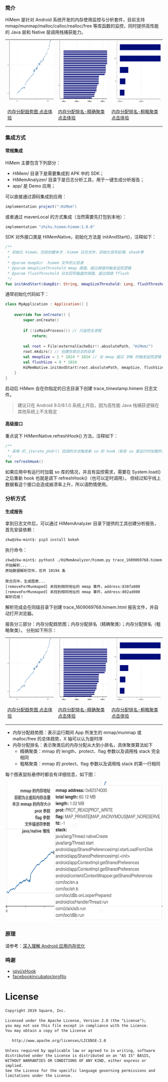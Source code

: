 ### 简介
HiMem 是针对 Android 系统开发的内存使用监控与分析套件，目前支持 mmap/munmap/malloc/calloc/realloc/free 等库函数的监控，同时提供高性能的 Java 层和 Native 层调用栈捕获能力。

<p>
<table cellspacing="10">
<tr>

  <td>
  <a href="https://zkwlx.github.io/HiMem/docs/trace_2.himem.html">
  <img width="200" height="200" alt="内存分配趋势图" src="docs/line.png"  />
    <p/>内存分配趋势图 点击体验
  </a>

  </td>

  <td>
  <a href="https://zkwlx.github.io/HiMem/docs/trace_2.himem.html">
  <img width="200" height="200" alt="内存分配排名（精确聚类）" src="docs/bar1.png" />
    <p/>内存分配排名-精确聚类 点击体验
  </a>
  </td>

  <td>
  <a href="https://zkwlx.github.io/HiMem/docs/trace_2.himem.html">
  <img width="200" height="200" alt="内存分配排名（粗略聚类）" src="docs/bar2.png" />
    <p/>内存分配排名-粗略聚类 点击体验
  </a>
  </td>

</tr>
</table>
</p>

### 集成方式
#### 常规集成
HiMem 主要包含下列部分：
* HiMem/ 目录下是需要集成到 APK 中的 SDK；
* HiMemAnalyzer/ 目录下是日志分析工具，用于一键生成分析报告；
* app/ 是 Demo 应用；

可以直接通过源码集成到应用：
``` gradle
implementation project(":HiMem")
```
或者通过 mavenLocal 的方式集成（当然需要先打包到本地）：
``` gradle
implementation "zhihu.himem:himem:1.0.0"
```
SDK 对外接口类是 HiMemNative，初始化方法是 initAndStart()，注释如下：
``` kotlin
/**
 * 初始化 himem，包括创建本次 .himem 日志文件，初始化信号处理、xhook等
 *
 * @param dumpDir .himem 文件的父目录
 * @param mmapSizeThreshold mmap 阈值，超过阈值时触发监控逻辑
 * @param flushThreshold 日志回写磁盘的阈值，超过阈值 fflush
 */
fun initAndStart(dumpDir: String, mmapSizeThreshold: Long, flushThreshold: Long)
```
通常初始化代码如下：
``` kotlin
class MyApplication : Application() {

    override fun onCreate() {
        super.onCreate()
        
        if (!isMainProcess()) // 只监控主进程
            return;
                
        val root = File(externalCacheDir!!.absolutePath, "HiMem/")
        root.mkdirs() // 创建存放日志的目录
        val mmapSize = 1 * 1024 * 1024 // 当 mmap 超过 1MB 时触发监控逻辑
        val flushSize = 8 * 1024
        HiMemNative.initAndStart(root.absolutePath, mmapSize, flushSize) // 启动 HiMem
    }
}
```
启动后 HiMem 会在你指定的日志目录下创建 trace_timestamp.himem 日志文件。
> 建议只在 Android 9.0/8.1.0 系统上开启，因为高性能 Java 栈捕获逻辑在其他系统上不太稳定

#### 高级接口
重点说下 HiMemNative.refreshHook() 方法，注释如下：
``` kotlin
/**
 * 采用 dl_iterate_phdr() 回调的方式触发新 so 的 hook（有些 so 是运行时加载的）
 */
fun refreshHook()
```
如果应用中有运行时加载 so 库的情况，并且有监控需求，需要在 System.load() 之后重新 hook 也就是调下 refreshHook()（也可以定时调用）。
但经过知乎线上数据看这个接口会造成崩溃率上升，所以请酌情使用。
### 分析方式
#### 生成报告
拿到日志文件后，可以通过 HiMemAnalyzer 目录下提供的工具创建分析报告，首先安装依赖：
``` bash
zkw@zkw-mint$: pip3 install bokeh
```
执行命令：
``` bash
zkw@zkw-mint$: python3 ./HiMemAnalyzer/himem.py trace_1609069768.himem
开始解析...
原始数据解析完毕，总共 10194 条

聚合完毕，生成图表...
[removeForMunmaped] 未找到相同地址的 mmap 事件，address:838fa000
[removeForMunmaped] 未找到相同地址的 mmap 事件，address:802ad000
解析完成！
```
解析完成会在同级目录下创建 trace_1609069768.himem.html 报告文件，并自动打开浏览器。

报告分三部分：内存分配趋势图；内存分配排名（精确聚类）；内存分配排名（粗略聚类）。
分别如下所示：

<p>
<table cellspacing="10">
<tr>

  <td>
  <a href="https://zkwlx.github.io/HiMem/docs/trace_2.himem.html">
  <img width="200" height="200" alt="内存分配趋势图" src="docs/line.png"  />
    <p/>内存分配趋势图 点击体验
  </a>

  </td>

  <td>
  <a href="https://zkwlx.github.io/HiMem/docs/trace_2.himem.html">
  <img width="200" height="200" alt="内存分配排名（精确聚类）" src="docs/bar1.png" />
    <p/>内存分配排名-精确聚类 点击体验
  </a>
  </td>

  <td>
  <a href="https://zkwlx.github.io/HiMem/docs/trace_2.himem.html">
  <img width="200" height="200" alt="内存分配排名（粗略聚类）" src="docs/bar2.png" />
    <p/>内存分配排名-粗略聚类 点击体验
  </a>
  </td>

</tr>
</table>
</p>

* 内存分配趋势图：表示运行期间 App 所发生的 mmap/munmap 或 malloc/free 的总体趋势，X 轴可以认为是时序
* 内存分配排名：表示聚类后的内存分配从大到小排名，具体聚类算法如下
    * 精确聚类：mmap 的 length、protect、flag 参数以及调用栈 stack 完全相同
    * 粗略聚类：mmap 的 protect、flag 参数以及调用栈 stack 的第一行相同

每个图表鼠标悬停时都会有详细信息，如下图：

<img width="606" height="449" alt="详细信息" src="docs/detail.png">

### 原理
请参考：[深入理解 Android 应用内存优化](https://github.com/zkwlx/HiMem/wiki/%E6%B7%B1%E5%85%A5%E7%90%86%E8%A7%A3-Android-%E5%86%85%E5%AD%98%E4%BC%98%E5%8C%96)

### 鸣谢
* [iqiyi/xHook](https://github.com/iqiyi/xHook)
* [facebookincubator/profilo](https://github.com/facebookincubator/profilo)

# License
```
Copyright 2019 Square, Inc.

Licensed under the Apache License, Version 2.0 (the "License");
you may not use this file except in compliance with the License.
You may obtain a copy of the License at

   http://www.apache.org/licenses/LICENSE-2.0

Unless required by applicable law or agreed to in writing, software
distributed under the License is distributed on an "AS IS" BASIS,
WITHOUT WARRANTIES OR CONDITIONS OF ANY KIND, either express or implied.
See the License for the specific language governing permissions and
limitations under the License.
```
